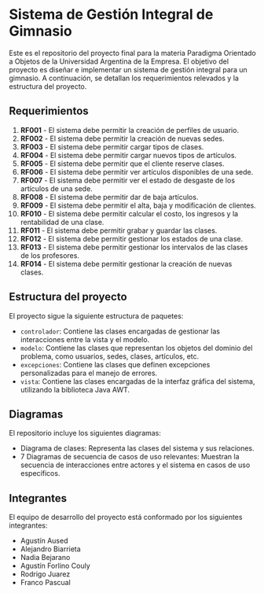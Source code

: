# Sistema de Gestión Integral de Gimnasio

Este es el repositorio del proyecto final para la materia Paradigma Orientado a Objetos de la Universidad Argentina de la Empresa. El objetivo del proyecto es diseñar e implementar un sistema de gestión integral para un gimnasio. A continuación, se detallan los requerimientos relevados y la estructura del proyecto.

## Requerimientos

1. **RF001** - El sistema debe permitir la creación de perfiles de usuario.
2. **RF002** - El sistema debe permitir la creación de nuevas sedes.
3. **RF003** - El sistema debe permitir cargar tipos de clases.
4. **RF004** - El sistema debe permitir cargar nuevos tipos de artículos.
5. **RF005** - El sistema debe permitir que el cliente reserve clases.
6. **RF006** - El sistema debe permitir ver artículos disponibles de una sede.
7. **RF007** - El sistema debe permitir ver el estado de desgaste de los artículos de una sede.
8. **RF008** - El sistema debe permitir dar de baja artículos.
9. **RF009** - El sistema debe permitir el alta, baja y modificación de clientes.
10. **RF010** - El sistema debe permitir calcular el costo, los ingresos y la rentabilidad de una clase.
11. **RF011** - El sistema debe permitir grabar y guardar las clases.
12. **RF012** - El sistema debe permitir gestionar los estados de una clase.
13. **RF013** - El sistema debe permitir gestionar los intervalos de las clases de los profesores.
14. **RF014** - El sistema debe permitir gestionar la creación de nuevas clases.

## Estructura del proyecto

El proyecto sigue la siguiente estructura de paquetes:

- `controlador`: Contiene las clases encargadas de gestionar las interacciones entre la vista y el modelo.
- `modelo`: Contiene las clases que representan los objetos del dominio del problema, como usuarios, sedes, clases, artículos, etc.
- `excepciones`: Contiene las clases que definen excepciones personalizadas para el manejo de errores.
- `vista`: Contiene las clases encargadas de la interfaz gráfica del sistema, utilizando la biblioteca Java AWT.

## Diagramas

El repositorio incluye los siguientes diagramas:

- Diagrama de clases: Representa las clases del sistema y sus relaciones.
- 7 Diagramas de secuencia de casos de uso relevantes: Muestran la secuencia de interacciones entre actores y el sistema en casos de uso específicos.

## Integrantes

El equipo de desarrollo del proyecto está conformado por los siguientes integrantes:

- Agustín Aused
- Alejandro Biarrieta
- Nadia Bejarano
- Agustín Forlino Couly
- Rodrigo Juarez
- Franco Pascual
